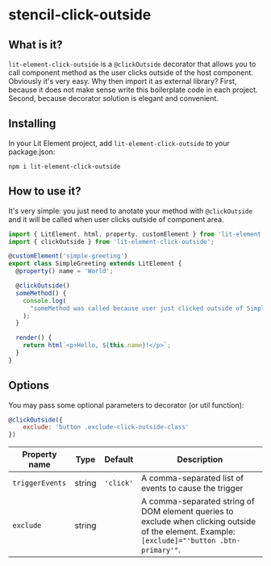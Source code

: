 # stencil-click-outside

## What is it?

`lit-element-click-outside` is a  `@clickOutside` decorator that allows you to call component method as the user clicks outside of the host component. Obviously it's very easy. Why then import it as external library? First, because it does not make sense write this boilerplate code in each project. Second, because decorator solution is elegant and convenient.

## Installing

In your Lit Element project, add `lit-element-click-outside` to your package.json:

```
npm i lit-element-click-outside
```

## How to use it?

It's very simple: you just need to anotate your method with `@clickOutside` and it will be called when user clicks outside of component area.

```javascript
import { LitElement, html, property, customElement } from 'lit-element';
import { clickOutside } from 'lit-element-click-outside';

@customElement('simple-greeting')
export class SimpleGreeting extends LitElement {
  @property() name = 'World';

  @clickOutside()
  someMethod() {
    console.log(
      "someMethod was called because user just clicked outside of SimpleGreeting"
    );
  }

  render() {
    return html`<p>Hello, ${this.name}!</p>`;
  }
}
```

## Options

You may pass some optional parameters to decorator (or util function):

```javascript
@clickOutside({
    exclude: 'button .exclude-click-outside-class'
})
```

| Property name   | Type   | Default   | Description                                                                                                                                    |
| --------------- | ------ | --------- | ---------------------------------------------------------------------------------------------------------------------------------------------- |
| `triggerEvents` | string | `'click'` | A comma-separated list of events to cause the trigger                                                                                          |
| `exclude`       | string |           | A comma-separated string of DOM element queries to exclude when clicking outside of the element. Example: `[exclude]="'button .btn-primary'"`. |
